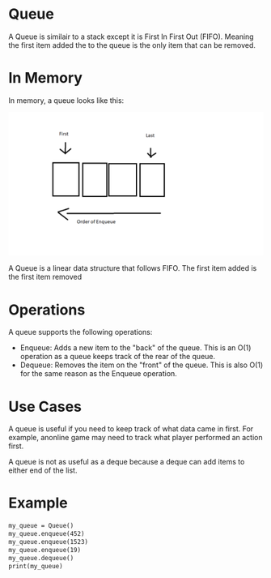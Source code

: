 # Queue

A Queue is similair to a stack except it is First In First Out (FIFO). Meaning the first item added the to the queue is the only item that can be removed.

# In Memory

In memory, a queue looks like this:

![Image of queue in Memory](images/Queue.png)

A Queue is a linear data structure that follows FIFO.  The first item added is the first item removed

# Operations

A queue supports the following operations:

* Enqueue: Adds a new item to the "back" of the queue.  This is an O(1) operation as a queue keeps track of the rear of the queue.
* Dequeue: Removes the item on the "front" of the queue. This is also O(1) for the same reason as the Enqueue operation.

# Use Cases

A queue is useful if you need to keep track of what data came in first.  For example, anonline game may need to track what player performed an action first.

A queue is not as useful as a deque because a deque can add items to either end of the list.

# Example

```
my_queue = Queue()
my_queue.enqueue(452)
my_queue.enqueue(1523)
my_queue.enqueue(19)
my_queue.dequeue()
print(my_queue)
```
